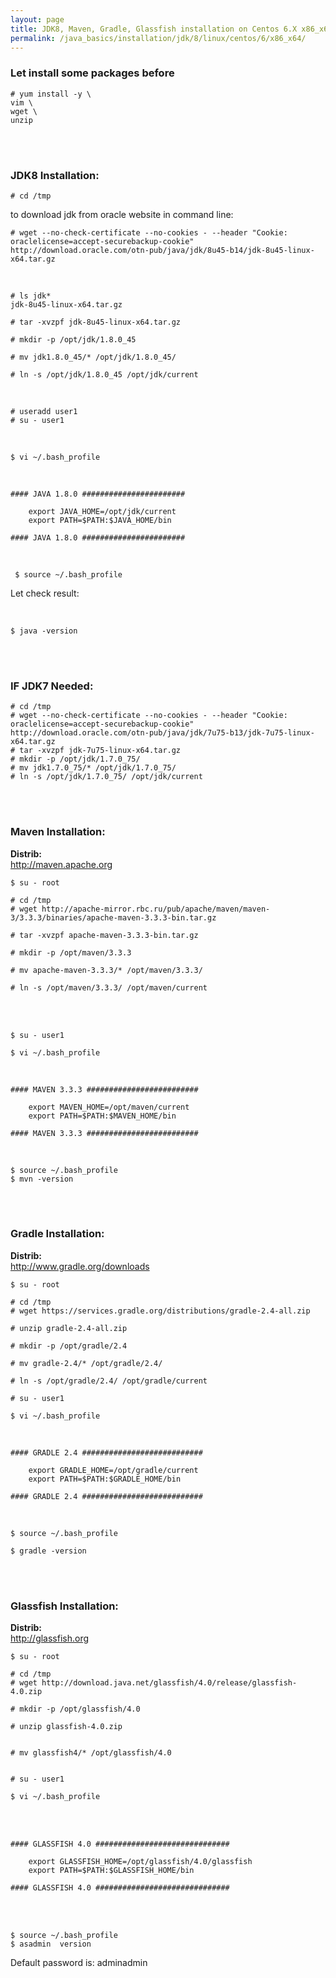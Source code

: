 ```yaml
---
layout: page
title: JDK8, Maven, Gradle, Glassfish installation on Centos 6.X x86_x64
permalink: /java_basics/installation/jdk/8/linux/centos/6/x86_x64/
---
```



<h3>Let install some packages before</h3>

	# yum install -y \
	vim \
	wget \
	unzip

<br/><br/>

### JDK8 Installation:

	# cd /tmp

to download jdk from oracle website in command line:

    # wget --no-check-certificate --no-cookies - --header "Cookie: oraclelicense=accept-securebackup-cookie" http://download.oracle.com/otn-pub/java/jdk/8u45-b14/jdk-8u45-linux-x64.tar.gz

<br/>

    # ls jdk*
	jdk-8u45-linux-x64.tar.gz

    # tar -xvzpf jdk-8u45-linux-x64.tar.gz

    # mkdir -p /opt/jdk/1.8.0_45

    # mv jdk1.8.0_45/* /opt/jdk/1.8.0_45/

    # ln -s /opt/jdk/1.8.0_45 /opt/jdk/current

<br/>

    # useradd user1
    # su - user1

<br/>

    $ vi ~/.bash_profile

<br/>


	#### JAVA 1.8.0 #######################

		export JAVA_HOME=/opt/jdk/current
		export PATH=$PATH:$JAVA_HOME/bin

	#### JAVA 1.8.0 #######################

<br/>

     $ source ~/.bash_profile


Let check result:

<br/>

	$ java -version

<br/><br/>

### IF JDK7 Needed:

    # cd /tmp
    # wget --no-check-certificate --no-cookies - --header "Cookie: oraclelicense=accept-securebackup-cookie" http://download.oracle.com/otn-pub/java/jdk/7u75-b13/jdk-7u75-linux-x64.tar.gz
    # tar -xvzpf jdk-7u75-linux-x64.tar.gz
    # mkdir -p /opt/jdk/1.7.0_75/
    # mv jdk1.7.0_75/* /opt/jdk/1.7.0_75/
    # ln -s /opt/jdk/1.7.0_75/ /opt/jdk/current


<br/><br/>


### Maven Installation:


<strong>Distrib:</strong><br/>
http://maven.apache.org

	$ su - root

	# cd /tmp
	# wget http://apache-mirror.rbc.ru/pub/apache/maven/maven-3/3.3.3/binaries/apache-maven-3.3.3-bin.tar.gz

	# tar -xvzpf apache-maven-3.3.3-bin.tar.gz

	# mkdir -p /opt/maven/3.3.3

	# mv apache-maven-3.3.3/* /opt/maven/3.3.3/

	# ln -s /opt/maven/3.3.3/ /opt/maven/current

<br/><br/>

	$ su - user1

	$ vi ~/.bash_profile


<br/>

	#### MAVEN 3.3.3 #########################

		export MAVEN_HOME=/opt/maven/current
		export PATH=$PATH:$MAVEN_HOME/bin

	#### MAVEN 3.3.3 #########################


<br/>

    $ source ~/.bash_profile
    $ mvn -version


<br/><br/>


### Gradle Installation:


<strong>Distrib:</strong><br/>
http://www.gradle.org/downloads


	$ su - root

	# cd /tmp
	# wget https://services.gradle.org/distributions/gradle-2.4-all.zip

	# unzip gradle-2.4-all.zip

	# mkdir -p /opt/gradle/2.4

	# mv gradle-2.4/* /opt/gradle/2.4/

	# ln -s /opt/gradle/2.4/ /opt/gradle/current

	# su - user1

	$ vi ~/.bash_profile


<br/>


	#### GRADLE 2.4 ###########################

		export GRADLE_HOME=/opt/gradle/current
		export PATH=$PATH:$GRADLE_HOME/bin

	#### GRADLE 2.4 ###########################


<br/>


	$ source ~/.bash_profile

	$ gradle -version



<br/><br/>

### Glassfish Installation:


<strong>Distrib:</strong><br/>
http://glassfish.org


	$ su - root

	# cd /tmp
	# wget http://download.java.net/glassfish/4.0/release/glassfish-4.0.zip

	# mkdir -p /opt/glassfish/4.0

	# unzip glassfish-4.0.zip


	# mv glassfish4/* /opt/glassfish/4.0


	# su - user1

	$ vi ~/.bash_profile


<br/><br/>

	#### GLASSFISH 4.0 ##############################

		export GLASSFISH_HOME=/opt/glassfish/4.0/glassfish
		export PATH=$PATH:$GLASSFISH_HOME/bin

	#### GLASSFISH 4.0 ##############################

<br/><br/>

	$ source ~/.bash_profile
	$ asadmin  version


Default password is: adminadmin
